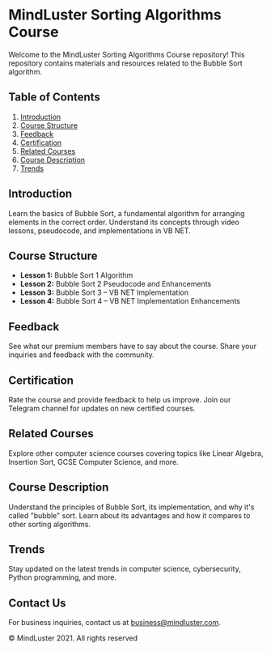 # MindLuster Sorting Algorithms Course

Welcome to the MindLuster Sorting Algorithms Course repository! This repository contains materials and resources related to the Bubble Sort algorithm.

## Table of Contents
1. [Introduction](#introduction)
2. [Course Structure](#course-structure)
3. [Feedback](#feedback)
4. [Certification](#certification)
5. [Related Courses](#related-courses)
6. [Course Description](#course-description)
7. [Trends](#trends)

## Introduction
Learn the basics of Bubble Sort, a fundamental algorithm for arranging elements in the correct order. Understand its concepts through video lessons, pseudocode, and implementations in VB NET.

## Course Structure
- **Lesson 1:** Bubble Sort 1 Algorithm
- **Lesson 2:** Bubble Sort 2 Pseudocode and Enhancements
- **Lesson 3:** Bubble Sort 3 – VB NET Implementation
- **Lesson 4:** Bubble Sort 4 – VB NET Implementation Enhancements

## Feedback
See what our premium members have to say about the course. Share your inquiries and feedback with the community.

## Certification
Rate the course and provide feedback to help us improve. Join our Telegram channel for updates on new certified courses.

## Related Courses
Explore other computer science courses covering topics like Linear Algebra, Insertion Sort, GCSE Computer Science, and more.

## Course Description
Understand the principles of Bubble Sort, its implementation, and why it's called "bubble" sort. Learn about its advantages and how it compares to other sorting algorithms.

## Trends
Stay updated on the latest trends in computer science, cybersecurity, Python programming, and more.

## Contact Us
For business inquiries, contact us at business@mindluster.com.

© MindLuster 2021. All rights reserved
